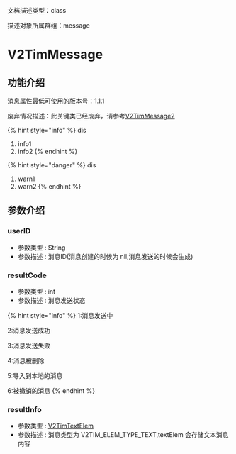 文档描述类型：class

描述对象所属群组：message

# V2TimMessage

## 功能介绍

消息属性最低可使用的版本号：1.1.1

废弃情况描述：此关键类已经废弃，请参考[V2TimMessage2](../message/V2TimMessage2.md)

{% hint style="info" %}
dis
1. info1
2. info2
{% endhint %}


{% hint style="danger" %}
dis
1. warn1
2. warn2
{% endhint %}

## 参数介绍


### userID

* 参数类型 : String
* 参数描述 : 消息ID(消息创建的时候为 nil,消息发送的时候会生成)


### resultCode

* 参数类型 : int
* 参数描述 : 消息发送状态

{% hint style="info" %}
1:消息发送中

2:消息发送成功

3:消息发送失败

4:消息被删除

5:导入到本地的消息

6:被撤销的消息
{% endhint %}


### resultInfo

* 参数类型 : [V2TimTextElem](../../enum/V2TimTextElem.md)
* 参数描述 : 消息类型为 V2TIM_ELEM_TYPE_TEXT,textElem 会存储文本消息内容



